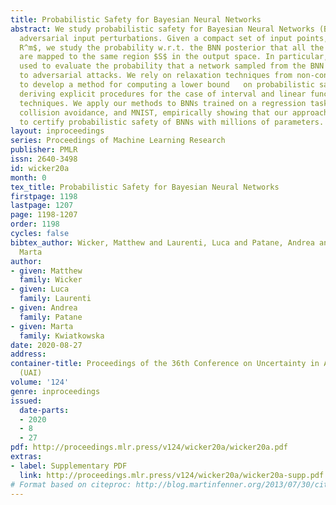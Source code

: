 ```yaml
---
title: Probabilistic Safety for Bayesian Neural Networks
abstract: We study probabilistic safety for Bayesian Neural Networks (BNNs)  under
  adversarial input perturbations. Given a compact set of input points, $T \subseteq
  R^m$, we study the probability w.r.t. the BNN posterior that all the points in $T$
  are mapped to the same region $S$ in the output space. In particular, this can be
  used to evaluate the probability that a network sampled from the BNN is vulnerable
  to adversarial attacks. We rely on relaxation techniques from non-convex optimization
  to develop a method for computing a lower bound   on probabilistic safety for BNNs,
  deriving explicit procedures for the case of interval and linear function propagation
  techniques. We apply our methods to BNNs trained on a regression task, airborne
  collision avoidance, and MNIST, empirically showing that our approach allows one
  to certify probabilistic safety of BNNs with millions of parameters.
layout: inproceedings
series: Proceedings of Machine Learning Research
publisher: PMLR
issn: 2640-3498
id: wicker20a
month: 0
tex_title: Probabilistic Safety for Bayesian Neural Networks
firstpage: 1198
lastpage: 1207
page: 1198-1207
order: 1198
cycles: false
bibtex_author: Wicker, Matthew and Laurenti, Luca and Patane, Andrea and Kwiatkowska,
  Marta
author:
- given: Matthew
  family: Wicker
- given: Luca
  family: Laurenti
- given: Andrea
  family: Patane
- given: Marta
  family: Kwiatkowska
date: 2020-08-27
address: 
container-title: Proceedings of the 36th Conference on Uncertainty in Artificial Intelligence
  (UAI)
volume: '124'
genre: inproceedings
issued:
  date-parts:
  - 2020
  - 8
  - 27
pdf: http://proceedings.mlr.press/v124/wicker20a/wicker20a.pdf
extras:
- label: Supplementary PDF
  link: http://proceedings.mlr.press/v124/wicker20a/wicker20a-supp.pdf
# Format based on citeproc: http://blog.martinfenner.org/2013/07/30/citeproc-yaml-for-bibliographies/
---
```

